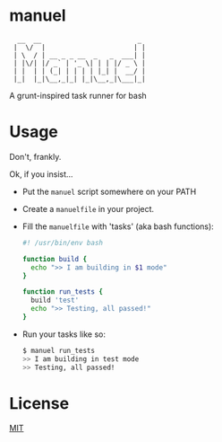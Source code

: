 # manuel

```
  __  __                        _
 |  \/  |                      | |
 | \  / | __ _ _ __  _   _  ___| |
 | |\/| |/ _` | '_ \| | | |/ _ \ |
 | |  | | (_| | | | | |_| |  __/ |
 |_|  |_|\__,_|_| |_|\__,_|\___|_|
```

A grunt-inspired task runner for bash

# Usage

Don't, frankly.

Ok, if you insist...

- Put the `manuel` script somewhere on your PATH

- Create a `manuelfile` in your project.

- Fill the `manuelfile` with 'tasks' (aka bash functions):

  ```bash
  #! /usr/bin/env bash

  function build {
    echo ">> I am building in $1 mode"
  }

  function run_tests {
    build 'test'
    echo ">> Testing, all passed!"
  }
  ```

- Run your tasks like so:

  ```bash
  $ manuel run_tests
  >> I am building in test mode
  >> Testing, all passed!
  ```

# License

[MIT](http://opensource.org/licenses/MIT)

